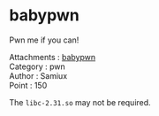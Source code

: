 # babypwn

Pwn me if you can!

Attachments : [babypwn](https://github.com/samiux/CTF/blob/main/pwn/babypwn/babypwn)  
Category    : pwn  
Author      : Samiux  
Point       : 150  

The ```libc-2.31.so``` may not be required. 

